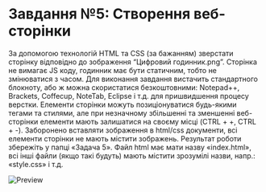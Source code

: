 # Завдання №5: Створення веб-сторінки

За допомогою технологій HTML та CSS (за бажанням) зверстати сторінку відповідно до зображення “Цифровий годинник.png”. Сторінка не вимагає JS коду, годинник має бути статичним, тобто не змінюватися з часом.
Для виконання завдання вистачить стандартного блокноту, або ж можна скористатися безкоштовними: Notepad++, Brackets, Coffecup, NoteTab, Eclipse і т.д. для пришвидшення процесу верстки.
Елементи сторінки можуть позиціонуватися будь-якими тегами та стилями, але при незначному збільшенні та зменшенні веб-сторінки елементи мають залишатися на своєму місці (CTRL + +, CTRL + -). Заборонено вставляти зображення в html/css документи, всі елементи сторінки не мають містити зображень.
Результат роботи збережіть у папці «Задача 5». Файл html має мати назву «index.html», всі інші файли (якщо такі будуть) мають містити зрозумілі назви, напр.: «style.css» і т.д.

![Preview](https://github.com/nieopierzony/clock/blob/main/Цифровий%20годинник.png?raw=true)
